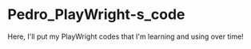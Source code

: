# Pedro_PlayWright-s_code
Here, I'll put my PlayWright codes that I'm learning and using over time!
